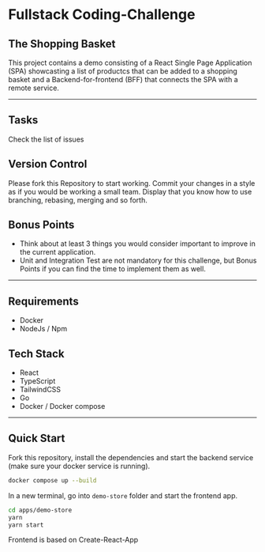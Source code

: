 # Fullstack Coding-Challenge

## The Shopping Basket

This project contains a demo consisting of a React Single Page Application (SPA) showcasting a list of productcs that can be added to a shopping basket and a Backend-for-frontend (BFF) that connects the SPA with a remote service.

---

## Tasks

Check the list of issues

## Version Control

Please fork this Repository to start working. Commit your changes in a style as if you would be working a small team. Display that you know how to use branching, rebasing, merging and so forth.

## Bonus Points

- Think about at least 3 things you would consider important to improve in the current application.
- Unit and Integration Test are not mandatory for this challenge, but Bonus Points if you can find the time to implement them as well.

---

## Requirements

- Docker
- NodeJs / Npm

## Tech Stack

- React
- TypeScript
- TailwindCSS
- Go
- Docker / Docker compose

---

## Quick Start

Fork this repository, install the dependencies and start the backend service (make sure your docker service is running).

```sh
docker compose up --build
```

In a new terminal, go into `demo-store` folder and start the frontend app.

```sh
cd apps/demo-store
yarn
yarn start
```

Frontend is based on Create-React-App
